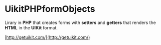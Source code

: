 # UikitPHPformObjects

Lirary in **PHP** that creates forms with **setters** and **getters** that renders the **HTML** in the **UIKit** format.

[http://getuikit.com/](http://getuikit.com/)

